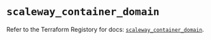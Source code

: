 # `scaleway_container_domain`

Refer to the Terraform Registory for docs: [`scaleway_container_domain`](https://registry.terraform.io/providers/scaleway/scaleway/2.17.0/docs/resources/container_domain).
